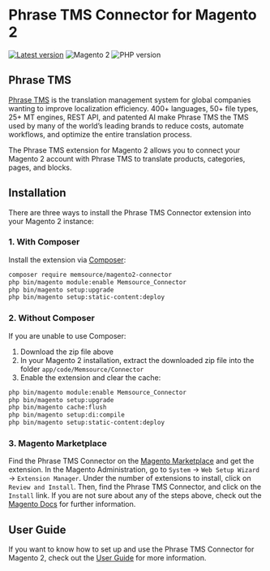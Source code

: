 # Phrase TMS Connector for Magento 2

[![Latest version](https://img.shields.io/packagist/v/memsource/magento2-connector.svg)](https://packagist.org/packages/memsource/magento2-connector)
![Magento 2](https://img.shields.io/badge/Magento-%3E=2.3-brightgreen.svg)
![PHP version](https://img.shields.io/badge/PHP-%3E=5.6.5-blue.svg)

## Phrase TMS

[Phrase TMS](https://www.phrase.com) is the translation management system for global companies wanting to improve 
localization efficiency. 400+ languages, 50+ file types, 25+ MT engines, REST API, and patented AI make Phrase TMS 
the TMS used by many of the world’s leading brands to reduce costs, automate workflows, and optimize the entire 
translation process.

The Phrase TMS extension for Magento 2 allows you to connect your Magento 2 account with Phrase TMS to translate
products, categories, pages, and blocks.


## Installation

There are three ways to install the Phrase TMS Connector extension into your Magento 2 instance:

### 1. With Composer

Install the extension via [Composer](https://getcomposer.org):

```bash
composer require memsource/magento2-connector
php bin/magento module:enable Memsource_Connector
php bin/magento setup:upgrade
php bin/magento setup:static-content:deploy
```

### 2. Without Composer

If you are unable to use Composer:

1. Download the zip file above
2. In your Magento 2 installation, extract the downloaded zip file into the folder `app/code/Memsource/Connector`
3. Enable the extension and clear the cache:

```bash
php bin/magento module:enable Memsource_Connector
php bin/magento setup:upgrade
php bin/magento cache:flush
php bin/magento setup:di:compile
php bin/magento setup:static-content:deploy
```

### 3. Magento Marketplace

Find the Phrase TMS Connector on the 
[Magento Marketplace](https://marketplace.magento.com/memsource-magento2-connector.html) 
and get the extension. In the Magento Administration, go to `System` → `Web Setup Wizard` → `Extension Manager`. 
Under the number of extensions to install, click on `Review and Install`. Then, find the Phrase TMS Connector, 
and click on the `Install` link. If you are not sure about any of the steps above, check out the 
[Magento Docs](https://docs.magento.com/marketplace/user_guide/buyers/install-extension.html) 
for further information.

## User Guide

If you want to know how to set up and use the Phrase TMS Connector for Magento 2, check out the 
[User Guide](https://github.com/memsource/magento2-connector/raw/master/USER-GUIDE.pdf) for more information.

